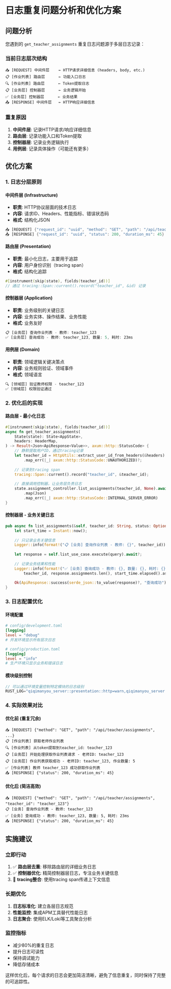 # 日志重复问题分析和优化方案

## 问题分析

您遇到的 `get_teacher_assignments` 重复日志问题源于多层日志记录：

### 当前日志层次结构
```
📥 [REQUEST] 中间件层    ← HTTP请求详细信息 (headers, body, etc.)
📋 [作业列表] 路由层      ← 功能入口日志
🔍 [作业列表] 路由层      ← Token提取日志  
📋 [业务层] 控制器层      ← 业务逻辑开始
✅ [业务层] 控制器层      ← 业务结果
📤 [RESPONSE] 中间件层   ← HTTP响应详细信息
```

### 重复原因
1. **中间件层**: 记录HTTP请求/响应详细信息
2. **路由层**: 记录功能入口和Token提取
3. **控制器层**: 记录业务逻辑执行
4. **用例层**: 记录具体操作（可能还有更多）

## 优化方案

### 1. 日志分层原则

#### 中间件层 (Infrastructure)
- **职责**: HTTP协议层面的技术日志
- **内容**: 请求ID、Headers、性能指标、错误状态码
- **格式**: 结构化JSON
```rust
📥 [REQUEST] {"request_id": "uuid", "method": "GET", "path": "/api/teacher/assignments"}
📤 [RESPONSE] {"request_id": "uuid", "status": 200, "duration_ms": 45}
```

#### 路由层 (Presentation)
- **职责**: 最小化日志，主要用于追踪
- **内容**: 用户身份识别（tracing span）
- **格式**: 结构化追踪
```rust
#[instrument(skip(state), fields(teacher_id))]
// 通过 tracing::Span::current().record("teacher_id", &id) 记录
```

#### 控制器层 (Application)
- **职责**: 业务级别的关键日志
- **内容**: 业务实体、操作结果、业务性能
- **格式**: 业务友好
```rust
📋 [业务层] 查询作业列表 - 教师: teacher_123
✅ [业务层] 查询成功 - 教师: teacher_123, 数量: 5, 耗时: 23ms
```

#### 用例层 (Domain)
- **职责**: 领域逻辑关键决策点
- **内容**: 业务规则验证、领域事件
- **格式**: 领域语言
```rust
🔍 [领域层] 验证教师权限 - teacher_123
✅ [领域层] 权限验证通过
```

### 2. 优化后的实现

#### 路由层 - 最小化日志
```rust
#[instrument(skip(state), fields(teacher_id))]
async fn get_teacher_assignments(
    State(state): State<AppState>,
    headers: HeaderMap,
) -> Result<Json<ApiResponse<Value>>, axum::http::StatusCode> {
    // 静默提取用户ID，通过tracing记录
    let teacher_id = HttpUtils::extract_user_id_from_headers(&headers)
        .map_err(|_| axum::http::StatusCode::UNAUTHORIZED)?;
    
    // 记录到tracing span
    tracing::Span::current().record("teacher_id", &teacher_id);
    
    // 直接调用控制器，让业务层负责日志
    state.assignment_controller.list_assignments(teacher_id, None).await
        .map(Json)
        .map_err(|_| axum::http::StatusCode::INTERNAL_SERVER_ERROR)
}
```

#### 控制器层 - 业务关键日志
```rust
pub async fn list_assignments(&self, teacher_id: String, status: Option<String>) -> Result<ApiResponse<Value>> {
    let start_time = Instant::now();
    
    // 只记录业务关键信息
    Logger::info(format!("📋 [业务] 查询作业列表 - 教师: {}", teacher_id));
    
    let response = self.list_use_case.execute(query).await?;
    
    // 记录业务结果和性能
    Logger::info(format!("✅ [业务] 查询成功 - 教师: {}, 数量: {}, 耗时: {}ms", 
        teacher_id, response.assignments.len(), start_time.elapsed().as_millis()));
    
    Ok(ApiResponse::success(serde_json::to_value(response)?, "查询成功"))
}
```

### 3. 日志配置优化

#### 环境配置
```toml
# config/development.toml
[logging]
level = "debug"
# 开发环境显示所有层次日志

# config/production.toml  
[logging]
level = "info"
# 生产环境只显示业务和错误日志
```

#### 模块级别控制
```rust
// 可以通过环境变量控制特定模块的日志级别
RUST_LOG="qiqimanyou_server::presentation::http=warn,qiqimanyou_server::app::routes=info"
```

### 4. 实际效果对比

#### 优化前 (重复冗余)
```
📥 [REQUEST] {"method": "GET", "path": "/api/teacher/assignments", ...}
📋 [作业列表] 获取老师作业列表
🔍 [作业列表] 从token提取到teacher_id: teacher_123
📋 [业务层] 开始处理获取作业列表请求 - 老师ID: teacher_123
📋 [业务层] 作业列表获取成功 - 老师ID: teacher_123, 作业数量: 5
✅ [作业列表] 教师 teacher_123 成功获取作业列表
📤 [RESPONSE] {"status": 200, "duration_ms": 45}
```

#### 优化后 (简洁高效)
```
📥 [REQUEST] {"method": "GET", "path": "/api/teacher/assignments", "teacher_id": "teacher_123"}
📋 [业务] 查询作业列表 - 教师: teacher_123
✅ [业务] 查询成功 - 教师: teacher_123, 数量: 5, 耗时: 23ms
📤 [RESPONSE] {"status": 200, "duration_ms": 45}
```

## 实施建议

### 立即行动
1. ✅ **路由层去重**: 移除路由层的详细业务日志
2. ✅ **控制器优化**: 精简控制器层日志，专注业务关键信息
3. 🔄 **tracing整合**: 使用tracing span传递上下文信息

### 长期优化
1. **日志标准化**: 建立各层日志规范
2. **性能监控**: 集成APM工具替代性能日志
3. **日志聚合**: 使用ELK/Loki等工具聚合分析

### 监控指标
- 减少80%的重复日志
- 提升日志可读性
- 保持调试能力
- 降低存储成本

这样优化后，每个请求的日志会更加简洁清晰，避免了信息重复，同时保持了完整的可追踪性。
